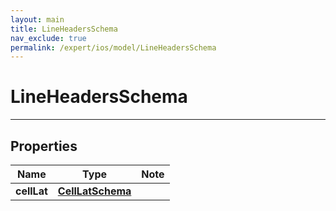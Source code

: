 ```yaml
---
layout: main
title: LineHeadersSchema
nav_exclude: true
permalink: /expert/ios/model/LineHeadersSchema
---
```


# LineHeadersSchema

---

## Properties

Name | Type | Note
---- | ---- | ----
**cellLat** | [**CellLatSchema**](CellLatSchema.md) | 

